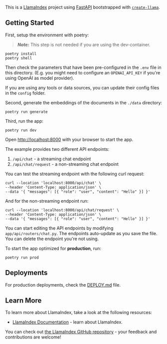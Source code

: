 This is a [LlamaIndex](https://www.llamaindex.ai/) project using [FastAPI](https://fastapi.tiangolo.com/) bootstrapped with [`create-llama`](https://github.com/run-llama/LlamaIndexTS/tree/main/packages/create-llama).

## Getting Started

First, setup the environment with poetry:

> **_Note:_** This step is not needed if you are using the dev-container.

```
poetry install
poetry shell
```

Then check the parameters that have been pre-configured in the `.env` file in this directory. (E.g. you might need to configure an `OPENAI_API_KEY` if you're using OpenAI as model provider).

If you are using any tools or data sources, you can update their config files in the `config` folder.

Second, generate the embeddings of the documents in the `./data` directory:

```
poetry run generate
```

Third, run the app:

```
poetry run dev
```

Open [http://localhost:8000](http://localhost:8000) with your browser to start the app.

The example provides two different API endpoints:

1. `/api/chat` - a streaming chat endpoint
2. `/api/chat/request` - a non-streaming chat endpoint

You can test the streaming endpoint with the following curl request:

```
curl --location 'localhost:8000/api/chat' \
--header 'Content-Type: application/json' \
--data '{ "messages": [{ "role": "user", "content": "Hello" }] }'
```

And for the non-streaming endpoint run:

```
curl --location 'localhost:8000/api/chat/request' \
--header 'Content-Type: application/json' \
--data '{ "messages": [{ "role": "user", "content": "Hello" }] }'
```

You can start editing the API endpoints by modifying `app/api/routers/chat.py`. The endpoints auto-update as you save the file. You can delete the endpoint you're not using.

To start the app optimized for **production**, run:

```
poetry run prod
```

## Deployments

For production deployments, check the [DEPLOY.md](DEPLOY.md) file.

## Learn More

To learn more about LlamaIndex, take a look at the following resources:

- [LlamaIndex Documentation](https://docs.llamaindex.ai) - learn about LlamaIndex.

You can check out [the LlamaIndex GitHub repository](https://github.com/run-llama/llama_index) - your feedback and contributions are welcome!
